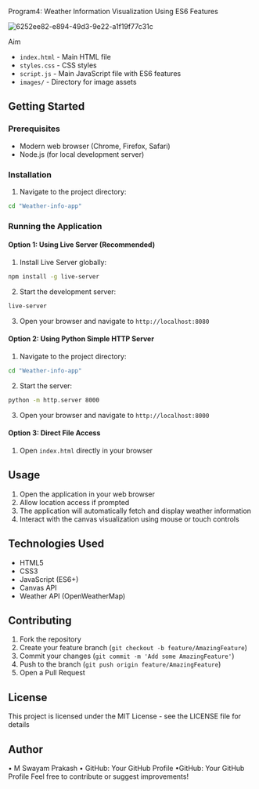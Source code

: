 Program4: Weather Information Visualization Using ES6 Features



![6252ee82-e894-49d3-9e22-a1f19f77c31c](https://github.com/user-attachments/assets/20876142-ce88-4d1a-a6ce-cc434c5de95e)




Aim

- `index.html` - Main HTML file
- `styles.css` - CSS styles
- `script.js` - Main JavaScript file with ES6 features
- `images/` - Directory for image assets

## Getting Started

### Prerequisites

- Modern web browser (Chrome, Firefox, Safari)
- Node.js (for local development server)

### Installation

1. Navigate to the project directory:
```bash
cd "Weather-info-app"
```

### Running the Application

#### Option 1: Using Live Server (Recommended)

1. Install Live Server globally:
```bash
npm install -g live-server
```

2. Start the development server:
```bash
live-server
```

3. Open your browser and navigate to `http://localhost:8080`

#### Option 2: Using Python Simple HTTP Server

1. Navigate to the project directory:
```bash
cd "Weather-info-app"
```

2. Start the server:
```bash
python -m http.server 8000
```

3. Open your browser and navigate to `http://localhost:8000`

#### Option 3: Direct File Access

1. Open `index.html` directly in your browser

## Usage

1. Open the application in your web browser
2. Allow location access if prompted
3. The application will automatically fetch and display weather information
4. Interact with the canvas visualization using mouse or touch controls

## Technologies Used

- HTML5
- CSS3
- JavaScript (ES6+)
- Canvas API
- Weather API (OpenWeatherMap)

## Contributing

1. Fork the repository
2. Create your feature branch (`git checkout -b feature/AmazingFeature`)
3. Commit your changes (`git commit -m 'Add some AmazingFeature'`)
4. Push to the branch (`git push origin feature/AmazingFeature`)
5. Open a Pull Request

## License

This project is licensed under the MIT License - see the LICENSE file for details

## Author

• M Swayam Prakash
• GitHub: Your GitHub Profile
•GitHub: Your GitHub Profile
Feel free to contribute or suggest improvements!
